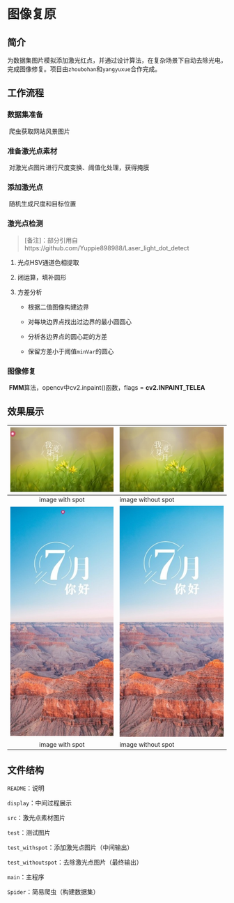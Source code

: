 # 图像复原

## 简介

​	为数据集图片模拟添加激光红点，并通过设计算法，在复杂场景下自动去除光电，完成图像修复。项目由`zhoubohan`和`yangyuxue`合作完成。

## 工作流程

### 数据集准备

​	爬虫获取网站风景图片

### 准备激光点素材

​	对激光点图片进行尺度变换、阈值化处理，获得掩膜

### 添加激光点

​	随机生成尺度和目标位置

### 激光点检测

> [备注]：部分引用自https://github.com/Yuppie898988/Laser_light_dot_detect

1. 光点HSV通道色相提取

2. 闭运算，填补圆形

3. 方差分析

   - 根据二值图像构建边界

   - 对每块边界点找出过边界的最小圆圆心

   - 分析各边界点的圆心距的方差

   - 保留方差小于阈值`minVar`的圆心

### 图像修复

​	**FMM**算法，opencv中cv2.inpaint()函数，flags = **cv2.INPAINT_TELEA**

## 效果展示

| ![13](./test_withspot/13.jpg) | ![13](./test_withoutspot/13.jpg) |
| :---------------------------: | -------------------------------- |
|        image with spot        | image without spot               |
| ![18](./test_withspot/18.jpg) | ![18](./test_withoutspot/18.jpg) |
|        image with spot        | image without spot               |

## 文件结构

`README`：说明

`display`：中间过程展示

`src`：激光点素材图片

`test`：测试图片

`test_withspot`：添加激光点图片（中间输出）

`test_withoutspot`：去除激光点图片（最终输出）

`main`：主程序

`Spider`：简易爬虫（构建数据集）
